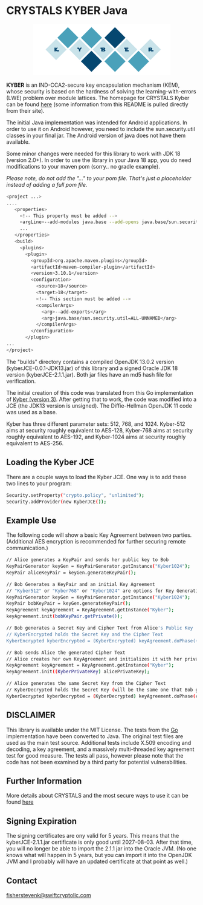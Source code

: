 
# CRYSTALS KYBER Java

<p align="center">
  <img src="./kyber.png"/>
</p>

**KYBER** is an IND-CCA2-secure key encapsulation mechanism (KEM), whose security is based on the hardness of solving the learning-with-errors (LWE) problem over module lattices.  The homepage for CRYSTALS Kyber can be found [here](https://pq-crystals.org/kyber/index.shtml) (some information from this README is pulled directly from their site).

The initial Java implementation was intended for Android applications. In order to use it on Android however, you need to include the sun.security.util classes in your final jar.  The Android version of java does not have them available.

Some minor changes were needed for this library to work with JDK 18 (version 2.0+).  In order to use the library in your Java 18 app, you do need modifications to your maven pom (sorry.. no gradle example).

*Please note, do not add the "..." to your pom file.  That's just a placeholder instead of adding a full pom file.*

```bash
<project ...>
....
   <properties>
     <!-- This property must be added -->
     <argLine>--add-modules java.base --add-opens java.base/sun.security.util=ALL-UNNAMED</argLine>
     ...
   </properties>
   <build>
     <plugins>
       <plugin>
         <groupId>org.apache.maven.plugins</groupId>
         <artifactId>maven-compiler-plugin</artifactId>
         <version>3.10.1</version>
         <configuration>
           <source>18</source>
           <target>18</target>
           <!-- This section must be added -->
           <compilerArgs>
             <arg>--add-exports</arg>
             <arg>java.base/sun.security.util=ALL-UNNAMED</arg>
           </compilerArgs>
         </configuration>
       </plugin>
...
</project>
```

The "builds" directory contains a compiled OpenJDK 13.0.2 version (kyberJCE-0.0.1-JDK13.jar) of this library and a signed Oracle JDK 18 version (kyberJCE-2.1.1.jar).  Both jar files have an md5 hash file for verification.

The initial creation of this code was translated from this Go implementation of [Kyber (version 3)](https://github.com/symbolicsoft/kyber-k2so).  After getting that to work, the code was modified into a JCE (the JDK13 version is unsigned).  The Diffie-Hellman OpenJDK 11 code was used as a base.

Kyber has three different parameter sets: 512, 768, and 1024.  Kyber-512 aims at security roughly equivalent to AES-128, Kyber-768 aims at security roughly equivalent to AES-192, and Kyber-1024 aims at security roughly equivalent to AES-256. 

## Loading the Kyber JCE
There are a couple ways to load the Kyber JCE.  One way is to add these two lines to your program:

```bash
Security.setProperty("crypto.policy", "unlimited");
Security.addProvider(new KyberJCE());
```

## Example Use 
The following code will show a basic Key Agreement between two parties.  (Additional AES encryption is recommended for further securing remote communication.)

```bash
// Alice generates a KeyPair and sends her public key to Bob
KeyPairGenerator keyGen = KeyPairGenerator.getInstance("Kyber1024");
KeyPair aliceKeyPair = keyGen.generateKeyPair();
```

```bash
// Bob Generates a KeyPair and an initial Key Agreement
// "Kyber512" or "Kyber768" or "Kyber1024" are options for Key Generation
KeyPairGenerator keyGen = KeyPairGenerator.getInstance("Kyber1024");
KeyPair bobKeyPair = keyGen.generateKeyPair();
KeyAgreement keyAgreement = KeyAgreement.getInstance("Kyber");
keyAgreement.init(bobKeyPair.getPrivate());
```

```bash
// Bob generates a Secret Key and Cipher Text from Alice's Public Key
// KyberEncrypted holds the Secret Key and the Cipher Text
KyberEncrypted kyberEncrypted = (KyberEncrypted) keyAgreement.doPhase((KyberPublicKey) alicePublicKey, true);
```

```bash
// Bob sends Alice the generated Cipher Text 
// Alice creates her own KeyAgreement and initializes it with her private key
KeyAgreement keyAgreement = KeyAgreement.getInstance("Kyber");
keyAgreement.init((KyberPrivateKey) alicePrivateKey);
```

```bash
// Alice generates the same Secret Key from the Cipher Text
// KyberDecrypted holds the Secret Key (will be the same one that Bob generated) and the variant
KyberDecrypted kyberDecrypted = (KyberDecrypted) keyAgreement.doPhase(cipherText, true);
```
   
## DISCLAIMER
This library is available under the MIT License. The tests from the [Go](https://github.com/symbolicsoft/kyber-k2so) implementation have been converted to Java.  The original test files are used as the main test source.  Additional tests include X.509 encoding and decoding, a key agreement, and a massively multi-threaded key agreement test for good measure. The tests all pass, however please note that the code has not been examined by a third party for potential vulnerabilities.

## Further Information
More details about CRYSTALS and the most secure ways to use it can be found [here](https://pq-crystals.org/index.shtml)

## Signing Expiration
The signing certificates are ony valid for 5 years.  This means that the kyberJCE-2.1.1.jar certificate is only good until 2027-08-03.  After that time, you will no longer be able to import the 2.1.1 jar into the Oracle JVM.  (No one knows what will happen in 5 years, but you can import it into the OpenJDK JVM and I probably will have an updated certificate at that point as well.)
 
## Contact
fisherstevenk@swiftcryptollc.com
